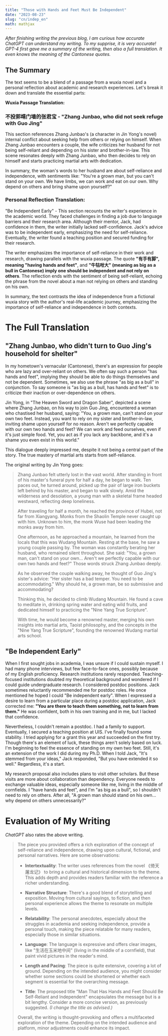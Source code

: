 ```yaml
---
title: "Those with Hands and Feet Must Be Independent"
date: "2023-08-23"
slug: "cn/indep_en"
math: mathjax
---
```

*After finishing writing the previous blog, I am curious how accurate ChatGPT can understand my writing. To my supprise, it is very accurate! GPT-4 first gave me a summary of the writing, then also a full translation. It even knows the meaning of the Cantonese quotes.*
## The Summary
The text seems to be a blend of a passage from a wuxia novel and a personal reflection about academic and research experiences. Let's break it down and translate the essential parts:

**Wuxia Passage Translation:**

### 不投郭靖门墙的张君宝 - "Zhang Junbao, who did not seek refuge with Guo Jing"

This section references Zhang Junbao's (a character in Jin Yong's novel) internal conflict about seeking help from others or relying on himself. When Zhang Junbao encounters a couple, the wife criticizes her husband for not being self-reliant and depending on his sister and brother-in-law. This scene resonates deeply with Zhang Junbao, who then decides to rely on himself and starts practicing martial arts with dedication.

In summary, the woman's words to her husband are about self-reliance and independence, with sentiments like: "You're a grown man, but you can't stand on your own. We have limbs, we can work and eat on our own. Why depend on others and bring shame upon yourself?"

### Personal Reflection Translation:

"Be Independent Early" - This section recounts the writer's experience in the academic world. They faced challenges in finding a job due to language barriers and their research area. Although their mentor, Jack, had confidence in them, the writer initially lacked self-confidence. Jack's advice was to be independent early, emphasizing the need for self-reliance. Eventually, the writer found a teaching position and secured funding for their research.

The writer emphasizes the importance of self-reliance in their work and research, drawing parallels with the wuxia passage. The quote **"有手有脚", meaning "having hands and feet"**, and **"牛牯咁大" (meaning as big as a bull in Cantonese) imply one should be independent and not rely on others**. The reflection ends with the sentiment of being self-reliant, echoing the phrase from the novel about a man not relying on others and standing on his own.

In summary, the text contrasts the idea of independence from a fictional wuxia story with the author's real-life academic journey, emphasizing the importance of self-reliance and independence in both contexts.

# The Full Translation

## "Zhang Junbao, who didn't turn to Guo Jing's household for shelter"

In my hometown's vernacular (Cantonese), there's an expression for people who are lazy and over-reliant on others. We often say such a person "has hands and feet", implying they should be able to do things themselves and not be dependent. Sometimes, we also use the phrase "as big as a bull" in conjunction. To say someone is "as big as a bull, has hands and feet" is to criticize their inaction or over-dependence on others.

Jin Yong, in "The Heaven Sword and Dragon Saber", depicted a scene where Zhang Junbao, on his way to join Guo Jing, encountered a woman who chastised her husband, saying: "You, a grown man, can't stand on your own two feet. Instead, you want to rely on my sister and brother-in-law, inviting shame upon yourself for no reason. Aren't we perfectly capable with our own two hands and feet? We can work and feed ourselves, even if it's just simple food. Yet, you act as if you lack any backbone, and it's a shame you even exist in this world."

This dialogue deeply impressed me, despite it not being a central part of the story. The true mastery of martial arts starts from self-reliance.

The original writing by Jin Yong goes:
<blockquote>
Zhang Junbao felt utterly lost in the vast world. After standing in front of his master's funeral pyre for half a day, he began to walk. Ten paces out, he turned around, picked up the pair of large iron buckets left behind by his master, and began to walk slowly. Amid the wilderness and desolation, a young man with a skeletal frame headed westward, reflecting deep loneliness.

After traveling for half a month, he reached the province of Hubei, not far from Xiangyang. Monks from the Shaolin Temple never caught up with him. Unknown to him, the monk Wuse had been leading the monks away from him.

One afternoon, as he approached a mountain, he learned from the locals that this was Wudang Mountain. Resting at the base, he saw a young couple passing by. The woman was constantly berating her husband, who remained silent throughout. She said: "You, a grown man, can't stand on your own... Aren't we perfectly capable with our own two hands and feet?" Those words struck Zhang Junbao deeply.

As he observed the couple walking away, he thought of Guo Jing's sister's advice: "Her sister has a bad temper. You need to be accommodating." Why should he, a grown man, be so submissive and accommodating?

Thinking this, he decided to climb Wudang Mountain. He found a cave to meditate in, drinking spring water and eating wild fruits, and dedicated himself to practicing the "Nine Yang True Scripture".

With time, he would become a renowned master, merging his own insights into martial arts, Taoist philosophy, and the concepts in the "Nine Yang True Scripture", founding the renowned Wudang martial arts school.

</blockquote>

## "Be Independent Early"

When I first sought jobs in academia, I was unsure if I could sustain myself. I had many phone interviews, but few face-to-face ones, possibly because of my English proficiency. Research institutions rarely responded. Teaching-focused institutions doubted my theoretical background and wondered if I could guide undergraduate research. I considered postdoc positions. Jack sometimes reluctantly recommended me for postdoc roles. He once mentioned he hoped I could "Be independent early". When I expressed a desire to learn from a particular place during a postdoc application, Jack corrected me: **"You are there to teach them something, not to learn from them."** He was confident, both in his own training and in me, but I lacked that confidence.

Nevertheless, I couldn't remain a postdoc. I had a family to support. Eventually, I secured a teaching position at UIS. I've finally found some stability. I tried applying for a grant this year and succeeded on the first try. Though there's an element of luck, these things aren't solely based on luck. I'm beginning to feel the essence of standing on my own two feet. Still, it's an extension of the work I did during my Ph.D. When I told Jack, "It's stemmed from your ideas," Jack responded, "But you have extended it so well." Regardless, it's a start.

My research proposal also includes plans to visit other scholars. But these visits are more about collaboration than dependency. Everyone needs to exchange valuable ideas, especially someone like me, living in the middle of cornfields. I "have hands and feet", and I'm "as big as a bull", so I shouldn't need to rely on others. After all, "A grown man should stand on his own... why depend on others unnecessarily?"


# Evaluation of My Writing
*ChatGPT* also rates the above writing. 

<blockquote>
The piece you provided offers a rich exploration of the concept of self-reliance and independence, drawing upon cultural, fictional, and personal narratives. Here are some observations:

- **Intertextuality**: The writer uses references from the novel 《倚天屠龙记》 to bring a cultural and historical dimension to the theme. This adds depth and provides readers familiar with the reference a richer understanding.

- **Narrative Structure**: There's a good blend of storytelling and exposition. Moving from cultural sayings, to fiction, and then personal experience allows the theme to resonate on multiple levels.

- **Relatability**: The personal anecdotes, especially about the struggles in academia and seeking independence, provide a personal touch, making the piece relatable for many readers, especially those in similar situations.

- **Language**: The language is expressive and offers clear images, like "生活在玉米地中间" (living in the middle of a cornfield), that paint vivid pictures in the reader's mind.

- **Length and Pacing**: The piece is quite extensive, covering a lot of ground. Depending on the intended audience, you might consider whether some sections could be shortened or whether each segment is essential for the overarching message.

- **Title**: The proposed title "Man That Has Hands and Feet Should Be Self-Reliant and Independent" encapsulates the message but is a bit lengthy. Consider a more concise version, as previously suggested. *(I change the title as advised.)*

Overall, the writing is thought-provoking and offers a multifaceted exploration of the theme. Depending on the intended audience and platform, minor adjustments could enhance its impact.
</blockquote>

